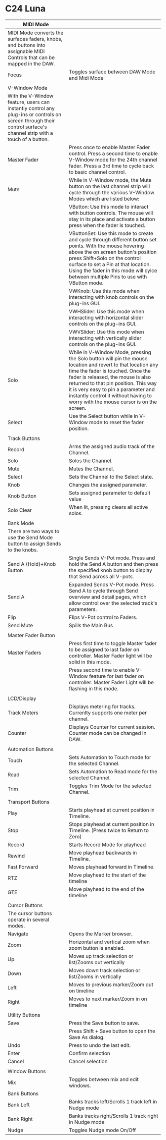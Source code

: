 # C24 Luna

| MIDI Mode |  |
|---|---|
| MIDI Mode converts the surfaces faders, knobs, and buttons into assignable MIDI Controls that can be mapped in the DAW. |  |
| Focus | Toggles surface between DAW Mode and Midi Mode |
|  |  |
| V-Window Mode |  |
| With the V-Window feature, users can instantly control any plug-ins or controls on screen through their control surface's channel strip with a touch of a button. |  |
| Master Fader | Press once to enable Master Fader control. Press a second time to enable V-Window mode for the 24th channel fader. Press a 3rd time to cycle back to basic channel control. |
| Mute | While in V-Window mode, the Mute button on the last channel strip will cycle through the various V-Window Modes which are listed below: |
|  | VButton: Use this mode to interact with button controls. The mouse will stay in its place and activate a button press when the fader is touched. |
|  | VButtonSet: Use this mode to create and cycle through different button set points. With the mouse hovering above the on screen button's position press Shift+Solo on the control surface to set a Pin at that location. Using the fader in this mode will cylce between multiple Pins to use with VButton mode. |
|  | VWKnob: Use this mode when interacting with knob controls on the plug-ins GUI. |
|  | VWHSlider: Use this mode when interacting with horizontal slider controls on the plug-ins GUI. |
|  | VWVSlider: Use this mode when interacting with vertically slider controls on the plug-ins GUI. |
| Solo | While in V-Window Mode, pressing the Solo button will pin the mouse location and revert to that location any time the fader is touched. Once the fader is released, the mouse is also returned to that pin position. This way it is very easy to pin a parameter and instantly control it without having to worry with the mouse cursor is on the screen. |
| Select | Use the Select button while in V-Window mode to reset the fader position. |
|  |  |
| Track Buttons |  |
| Record | Arms the assigned audio track of the Channel. |
| Solo | Solos the Channel. |
| Mute | Mutes the Channel. |
| Select | Sets the Channel to the Select state. |
| Knob | Changes the assigned parameter. |
| Knob Button | Sets assigned parameter to default value |
| Solo Clear | When lit, pressing clears all active solos. |
|  |  |
| Bank Mode |  |
| There are two ways to use the Send Mode button to assign Sends to the knobs. |  |
| Send A (Hold)+Knob Button | Single Sends V-Pot mode. Press and hold the Send A button and then press the specified knob button to display that Send across all V-pots. |
| Send A | Expanded Sends V-Pot mode. Press Send A to cycle through Send overview and detail pages, which allow control over the selected track's parameters. |
| Flip | Flips V-Pot control to Faders. |
| Send Mute | Spills the Main Bus |
|  |  |
| Master Fader Button |  |
| Master Faders | Press first time to toggle Master fader to be assigned to last fader on controller. Master Fader light will be solid in this mode. |
|  | Press second time to enable V-Window feature for last fader on controller. Master Fader Light will be flashing in this mode. |
|  |  |
| LCD/Display |  |
| Track Meters | Displays metering for tracks. Currenlty supports one meter per channel. |
| Counter | Displays Counter for current session. Counter mode can be changed in DAW. |
|  |  |
| Automation Buttons |  |
| Touch | Sets Automation to Touch mode for the selected Channel. |
| Read | Sets Automation to Read mode for the selected Channel. |
| Trim | Toggles Trim Mode for the selected Channel. |
|  |  |
| Transport Buttons |  |
| Play | Starts playhead at current position in Timeline. |
| Stop | Stops playhead at current position in Timeline. (Press twice to Return to Zero) |
| Record | Starts Record Mode for playhead |
| Rewind | Move playhead backwards in Timeline. |
| Fast Forward | Moves playhead forward in Timeline. |
| RTZ | Move playhead to the start of the timeline |
| GTE | Move playhead to the end of the timeline |
|  |  |
| Cursor Buttons |  |
| The cursor buttons operate in several modes. |  |
| Navigate | Opens the Marker browser. |
| Zoom | Horizontal and vertical zoom when zoom button is enabled. |
| Up | Moves up track selection or list/Zooms out vertically |
| Down | Moves down track selection or list/Zooms in vertically |
| Left | Moves to previous marker/Zoom out on timeline |
| Right | Moves to next marker/Zoom in on timeline |
|  |  |
| Utility Buttons |  |
| Save | Press the Save button to save. |
|  | Press Shift + Save button to open the Save As dialog. |
| Undo | Press to undo the last edit. |
| Enter | Confirm selection |
| Cancel | Cancel selection |
|  |  |
| Window Buttons |  |
| Mix | Toggles between mix and edit windows. |
| Bank Buttons |  |
| Bank Left | Banks tracks left/Scrolls 1 track left in Nudge mode |
| Bank Right | Banks tracks right/Scrolls 1 track right in Nudge mode |
| Nudge | Toggles Nudge mode On/Off |
